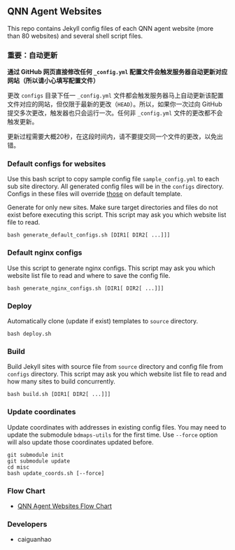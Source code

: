 ## QNN Agent Websites

This repo contains Jekyll config files of each QNN agent website (more than 80 websites) and several shell script files.

### 重要：自动更新

**通过 GitHub 网页直接修改任何 ``_config.yml`` 配置文件会触发服务器自动更新对应网站（所以请小心填写配置文件）**

更改 ``configs`` 目录下任一 ``_config.yml`` 文件都会触发服务器马上自动更新该配置文件对应的网站，但仅限于最新的更改（``HEAD``）。所以，如果你一次过向 GitHub 提交多次更改，触发器也只会运行一次。任何非 ``_config.yml`` 文件的更改都不会触发更新。

更新过程需要大概20秒，在这段时间内，请不要提交同一个文件的更改，以免出错。

### Default configs for websites

Use this bash script to copy sample config file ``sample_config.yml`` to each sub site directory. All generated config files will be in the ``configs`` directory. Configs in these files will override [those](https://github.com/qnn/template/blob/master/_config.yml) on default template.

Generate for only new sites. Make sure target directories and files do not exist before executing this script. This script may ask you which website list file to read.

    bash generate_default_configs.sh [DIR1[ DIR2[ ...]]]

### Default nginx configs

Use this script to generate nginx configs. This script may ask you which website list file to read and where to save the config file.

    bash generate_nginx_configs.sh [DIR1[ DIR2[ ...]]]

### Deploy

Automatically clone (update if exist) templates to ``source`` directory.

    bash deploy.sh

### Build

Build Jekyll sites with source file from ``source`` directory and config file from ``configs`` directory. This script may ask you which website list file to read and how many sites to build concurrently.

    bash build.sh [DIR1[ DIR2[ ...]]]

### Update coordinates

Update coordinates with addresses in existing config files. You may need to update the submodule ``bdmaps-utils`` for the first time. Use ``--force`` option will also update those coordinates updated before.

    git submodule init
    git submodule update
    cd misc
    bash update_coords.sh [--force]

### Flow Chart

* [QNN Agent Websites Flow Chart](https://raw.github.com/qnn/misc/master/images/flowchart-qnn-agent-websites.png)

### Developers

* caiguanhao
